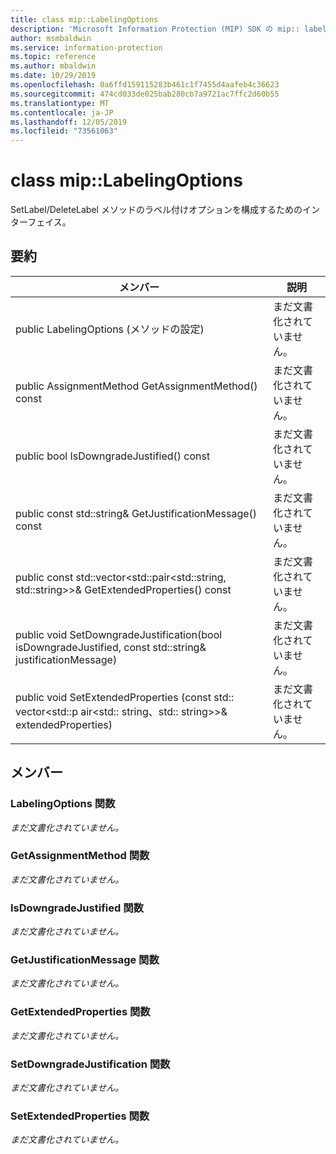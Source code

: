 ```yaml
---
title: class mip::LabelingOptions
description: 'Microsoft Information Protection (MIP) SDK の mip:: labelingoptions クラスについて説明します。'
author: msmbaldwin
ms.service: information-protection
ms.topic: reference
ms.author: mbaldwin
ms.date: 10/29/2019
ms.openlocfilehash: 0a6ffd159115283b461c1f7455d4aafeb4c36623
ms.sourcegitcommit: 474cd033de025bab280cb7a9721ac7ffc2d60b55
ms.translationtype: MT
ms.contentlocale: ja-JP
ms.lasthandoff: 12/05/2019
ms.locfileid: "73561063"
---
```

# <a name="class-miplabelingoptions"></a>class mip::LabelingOptions 
SetLabel/DeleteLabel メソッドのラベル付けオプションを構成するためのインターフェイス。
  
## <a name="summary"></a>要約
 メンバー                        | 説明                                
--------------------------------|---------------------------------------------
public LabelingOptions (メソッドの設定)  | まだ文書化されていません。
public AssignmentMethod GetAssignmentMethod() const  | まだ文書化されていません。
public bool IsDowngradeJustified() const  | まだ文書化されていません。
public const std::string& GetJustificationMessage() const  | まだ文書化されていません。
public const std::vector\<std::pair\<std::string, std::string\>\>& GetExtendedProperties() const  | まだ文書化されていません。
public void SetDowngradeJustification(bool isDowngradeJustified, const std::string& justificationMessage)  | まだ文書化されていません。
public void SetExtendedProperties (const std:: vector\<std::p air\<std:: string、std:: string\>\>& extendedProperties)  | まだ文書化されていません。
  
## <a name="members"></a>メンバー
  
### <a name="labelingoptions-function"></a>LabelingOptions 関数
_まだ文書化されていません。_

  
### <a name="getassignmentmethod-function"></a>GetAssignmentMethod 関数
_まだ文書化されていません。_

  
### <a name="isdowngradejustified-function"></a>IsDowngradeJustified 関数
_まだ文書化されていません。_

  
### <a name="getjustificationmessage-function"></a>GetJustificationMessage 関数
_まだ文書化されていません。_

  
### <a name="getextendedproperties-function"></a>GetExtendedProperties 関数
_まだ文書化されていません。_

  
### <a name="setdowngradejustification-function"></a>SetDowngradeJustification 関数
_まだ文書化されていません。_

  
### <a name="setextendedproperties-function"></a>SetExtendedProperties 関数
_まだ文書化されていません。_
